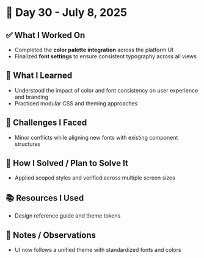 # 📅 Day 30 - July 8, 2025

## ✅ What I Worked On
- Completed the **color palette integration** across the platform UI
- Finalized **font settings** to ensure consistent typography across all views

## 🧠 What I Learned
- Understood the impact of color and font consistency on user experience and branding
- Practiced modular CSS and theming approaches

## 🧩 Challenges I Faced
- Minor conflicts while aligning new fonts with existing component structures

## 🔧 How I Solved / Plan to Solve It
- Applied scoped styles and verified across multiple screen sizes

## 📚 Resources I Used
- Design reference guide and theme tokens

## 💬 Notes / Observations
- UI now follows a unified theme with standardized fonts and colors
